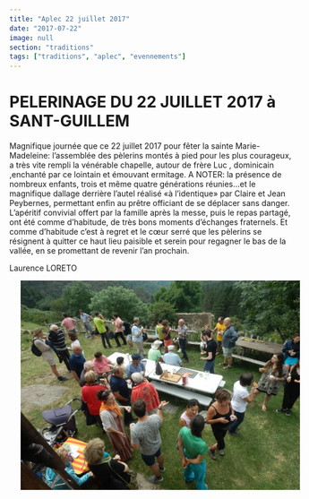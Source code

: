 ```yaml
---
title: "Aplec 22 juillet 2017"
date: "2017-07-22"
image: null
section: "traditions"
tags: ["traditions", "aplec", "evennements"]
---
```


# PELERINAGE DU 22 JUILLET 2017 à SANT-GUILLEM

Magnifique journée que ce 22 juillet 2017 pour fêter la sainte Marie-Madeleine: l’assemblée des pèlerins montés à pied pour les plus courageux, a très vite rempli la vénérable chapelle, autour de frère Luc , dominicain ,enchanté par ce lointain et émouvant ermitage. A NOTER: la présence de nombreux enfants, trois et même quatre générations réunies…et le magnifique dallage derrière l’autel réalisé «à l’identique» par Claire et Jean Peybernes, permettant enfin au prêtre officiant de se déplacer sans danger. L’apéritif convivial offert par la famille après la messe, puis le repas partagé, ont été comme d’habitude, de très bons moments d’échanges fraternels. Et comme d’habitude c’est à regret et le cœur serré que les pèlerins se résignent à quitter ce haut lieu paisible et serein pour regagner le bas de la vallée, en se promettant de revenir l’an prochain.

Laurence LORETO

<img
  alt
  src="/images/p7225755-jpg.jpg"
  style="
    width: 499px;
    height: 374px;
    margin-right: 20px;
    margin-left: 20px;
  "
/>
